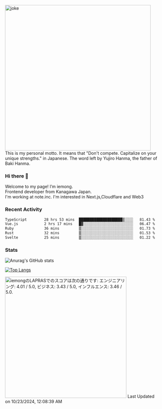 <img width="480" src="https://text-pict.vercel.app/%E7%AB%B6%E3%81%86%E3%81%AA%E6%8C%81%E3%81%A1%E5%91%B3%E3%82%92%E6%B4%BB%E3%81%8B%E3%81%9B" alt="joke" />
This is my personal motto. It means that "Don't compete. Capitalize on your unique strengths." in Japanese. The word left by Yujiro Hanma, the father of Baki Hanma.


### Hi there 🍵
Welcome to my page! I’m iemong.   
Frontend developer from Kanagawa Japan.   
I'm working at note.inc.
I'm interested in Next.js,Cloudflare and Web3

### Recent Activity
<!--START_SECTION:waka-->

```txt
TypeScript        28 hrs 53 mins  ████████████████████▒░░░░   81.43 %
Vue.js            2 hrs 17 mins   █▓░░░░░░░░░░░░░░░░░░░░░░░   06.47 %
Ruby              36 mins         ▒░░░░░░░░░░░░░░░░░░░░░░░░   01.73 %
Rust              32 mins         ▒░░░░░░░░░░░░░░░░░░░░░░░░   01.53 %
Svelte            25 mins         ▒░░░░░░░░░░░░░░░░░░░░░░░░   01.22 %
```

<!--END_SECTION:waka-->

### Stats

![Anurag's GitHub stats](https://github-readme-stats-taupe-psi.vercel.app/api?username=iemong&count_private=true&show_icons=true&theme=dracula)


[![Top Langs](https://github-readme-stats-taupe-psi.vercel.app/api/top-langs/?username=iemong&layout=compact&theme=dracula)](https://github.com/anuraghazra/github-readme-stats)


<!--START_SECTION:lapras-card-->
<p ><a href="https://lapras.com/public/iemong" target="_blank" rel="noopener noreferrer"><img alt="iemongのLAPRASでのスコアは次の通りです: エンジニアリング: 4.01 / 5.0, ビジネス: 3.43 / 5.0, インフルエンス: 3.46 / 5.0." src="https://lapras-card-generator.vercel.app/api/svg?e=4.01&b=3.43&i=3.46&b1=%23020E27&b2=%230E5593&i1=%23030E21&i2=%231688BF&l=ja" width="400" ></a>  
Last Updated on 10/23/2024, 12:08:39 AM</p>
<!--END_SECTION:lapras-card-->
